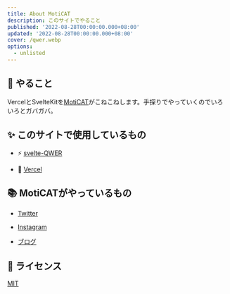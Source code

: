 ```yaml
---
title: About MotiCAT
description: このサイトでやること
published: '2022-08-28T00:00:00.000+08:00'
updated: '2022-08-28T00:00:00.000+08:00'
cover: /qwer.webp
options:
  - unlisted
---
```


## 🎉 やること

VercelとSvelteKitを[MotiCAT](https://twitter.com/m0ticat)がこねこねします。手探りでやっていくのでいろいろとガバガバ。

## ✨ このサイトで使用しているもの

- ⚡ [svelte-QWER](https://github.com/kwchang0831/svelte-QWER)

- 🤗 [Vercel](https://vercel.com/)

## 📚 MotiCATがやっているもの

- [Twitter](https://twitter.com/m0ticat)

- [Instagram](https://instagram.com/moticat08)

- [ブログ](https://moticat.net)

## 📝 ライセンス

[MIT](https://github.com/kwchang0831/svelte-QWER/blob/main/LICENSE)
